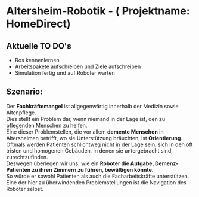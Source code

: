 # Altersheim-Robotik - ( Projektname: HomeDirect) 

## Aktuelle TO DO's
- Ros kennenlernen
- Arbeitspakete aufschreiben und Ziele aufschreiben
- Simulation fertig und auf Roboter warten

## Szenario:
Der <strong>Fachkräftemangel</strong> ist allgegenwärtig innerhalb der Medizin sowie Altenpflege.  
 Dies stellt ein Problem dar, wenn niemand in der Lage ist, den zu pflegenden Menschen zu helfen.  
  Eine dieser Problemstellen, die vor allem <strong>demente Menschen</strong> in Altersheimen betrifft, wo sie Unterstützung bräuchten, ist <strong>Orientierung</strong>.  
   Oftmals werden Patienten schlichtweg nicht in der Lage sein, sich in den oft tristen und homogenen Gebäuden, in denen sie untergebracht sind, zurechtzufinden.  
    Deswegen überlegen wir uns, wie ein <strong>Roboter die Aufgabe, Demenz-Patienten zu ihren Zimmern zu führen, bewältigen könnte</strong>.  
     So würde er sowohl Patienten als auch die Facharbeitskräfte unterstützen.  
     Eine der hier zu überwindenden Problemstellungen ist die Navigation des Roboter selbst.
  
